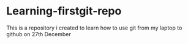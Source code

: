 # Learning-firstgit-repo
This is a repository i created to learn how to use git from my laptop to github on 27th December
